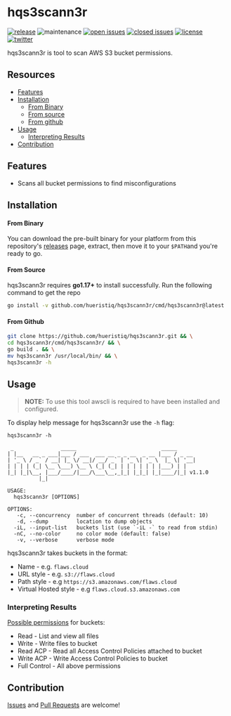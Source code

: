 # hqs3scann3r

[![release](https://img.shields.io/github/release/hueristiq/hqs3scann3r?style=flat&color=0040ff)](https://github.com/hueristiq/hqs3scann3r/releases) ![maintenance](https://img.shields.io/badge/maintained%3F-yes-0040ff.svg) [![open issues](https://img.shields.io/github/issues-raw/hueristiq/hqs3scann3r.svg?style=flat&color=0040ff)](https://github.com/hueristiq/hqs3scann3r/issues?q=is:issue+is:open) [![closed issues](https://img.shields.io/github/issues-closed-raw/hueristiq/hqs3scann3r.svg?style=flat&color=0040ff)](https://github.com/hueristiq/hqs3scann3r/issues?q=is:issue+is:closed) [![license](https://img.shields.io/badge/license-MIT-gray.svg?colorB=0040FF)](https://github.com/hueristiq/hqs3scann3r/blob/master/LICENSE) [![twitter](https://img.shields.io/badge/twitter-@itshueristiq-0040ff.svg)](https://twitter.com/itshueristiq)

hqs3scann3r is tool to scan AWS S3 bucket permissions.

## Resources

* [Features](#features)
* [Installation](#installation)
	* [From Binary](#from-binary)
	* [From source](#from-source)
	* [From github](#from-github)
* [Usage](#usage)
	* [Interpreting Results](#interpreting-results)
* [Contribution](#contribution)

## Features

* Scans all bucket permissions to find misconfigurations

## Installation

#### From Binary

You can download the pre-built binary for your platform from this repository's [releases](https://github.com/hueristiq/hqs3scann3r/releases/) page, extract, then move it to your `$PATH`and you're ready to go.

#### From Source

hqs3scann3r requires **go1.17+** to install successfully. Run the following command to get the repo

```bash
go install -v github.com/hueristiq/hqs3scann3r/cmd/hqs3scann3r@latest
```

#### From Github

```bash
git clone https://github.com/hueristiq/hqs3scann3r.git && \
cd hqs3scann3r/cmd/hqs3scann3r/ && \
go build . && \
mv hqs3scann3r /usr/local/bin/ && \
hqs3scann3r -h
```

## Usage

> **NOTE:** To use this tool awscli is required to have been installed and configured.

To display help message for hqs3scann3r use the `-h` flag:

```
hqs3scann3r -h
```

```
 _               _____                           _____      
| |__   __ _ ___|___ / ___  ___ __ _ _ __  _ __ |___ / _ __ 
| '_ \ / _` / __| |_ \/ __|/ __/ _` | '_ \| '_ \  |_ \| '__|
| | | | (_| \__ \___) \__ \ (_| (_| | | | | | | |___) | |   
|_| |_|\__, |___/____/|___/\___\__,_|_| |_|_| |_|____/|_| v1.1.0
          |_|

USAGE:
  hqs3scann3r [OPTIONS]

OPTIONS:
   -c, --concurrency  number of concurrent threads (default: 10)
   -d, --dump         location to dump objects
  -iL, --input-list   buckets list (use `-iL -` to read from stdin)
  -nC, --no-color     no color mode (default: false)
   -v, --verbose      verbose mode
```

hqs3scann3r takes buckets in the format:

* Name - e.g. `flaws.cloud`
* URL style - e.g. `s3://flaws.cloud`
* Path style - e.g `https://s3.amazonaws.com/flaws.cloud`
* Virtual Hosted style - e.g `flaws.cloud.s3.amazonaws.com`

### Interpreting Results

[Possible permissions](https://docs.aws.amazon.com/AmazonS3/latest/userguide/managing-acls.html) for buckets:

* Read - List and view all files
* Write - Write files to bucket
* Read ACP - Read all Access Control Policies attached to bucket
* Write ACP - Write Access Control Policies to bucket
* Full Control - All above permissions

## Contribution

[Issues](https://github.com/hueristiq/hqs3scann3r/issues) and [Pull Requests](https://github.com/hueristiq/hqs3scann3r/pulls) are welcome!